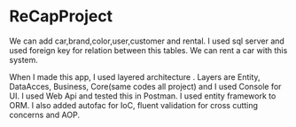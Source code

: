 # ReCapProject
We can add car,brand,color,user,customer and rental. I used sql server and used foreign key for relation between this tables. We can rent a car with this system. 

When I made this app, I used layered architecture . Layers are Entity, DataAcces, Business, Core(same codes all project) and I used Console for UI. I used Web Api and tested this in Postman.
I used entity framework to ORM.
I also added autofac for IoC, fluent validation for cross cutting concerns and AOP.
